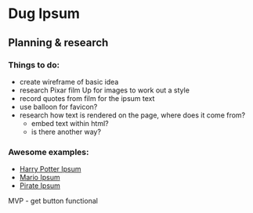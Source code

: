 # Dug Ipsum

## Planning & research

### Things to do:

- create wireframe of basic idea
- research Pixar film Up for images to work out a style
- record quotes from film for the ipsum text
- use balloon for favicon?
- research how text is rendered on the page, where does it come from?
  - embed text within html?
  - is there another way?

### Awesome examples:

- [Harry Potter Ipsum](http://www.christinachern.com/hpipsum/)
- [Mario Ipsum](https://mipsum.nl/)
- [Pirate Ipsum](https://pirateipsum.me/)

MVP - get button functional
